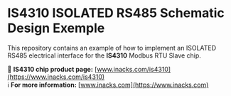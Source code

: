 # IS4310 ISOLATED RS485 Schematic Design Exemple

This repository contains an example of how to implement an ISOLATED RS485 electrical interface for the **IS4310** Modbus RTU Slave chip.

🔗 **IS4310 chip product page:** [www.inacks.com/is4310](https://www.inacks.com/is4310)  
ℹ️ **For more information:** [www.inacks.com](https://www.inacks.com)
